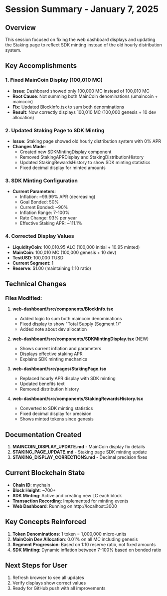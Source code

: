# Session Summary - January 7, 2025

## Overview
This session focused on fixing the web dashboard displays and updating the Staking page to reflect SDK minting instead of the old hourly distribution system.

## Key Accomplishments

### 1. Fixed MainCoin Display (100,010 MC)
- **Issue**: Dashboard showed only 100,000 MC instead of 100,010 MC
- **Root Cause**: Not summing both MainCoin denominations (umaincoin + maincoin)
- **Fix**: Updated BlockInfo.tsx to sum both denominations
- **Result**: Now correctly displays 100,010 MC (100,000 genesis + 10 dev allocation)

### 2. Updated Staking Page to SDK Minting
- **Issue**: Staking page showed old hourly distribution system with 0% APR
- **Changes Made**:
  - Created new SDKMintingDisplay component
  - Removed StakingAPRDisplay and StakingDistributionHistory
  - Updated StakingRewardsHistory to show SDK minting statistics
  - Fixed decimal display for minted amounts

### 3. SDK Minting Configuration
- **Current Parameters**:
  - Inflation: ~99.99% APR (decreasing)
  - Goal Bonded: 50%
  - Current Bonded: ~90%
  - Inflation Range: 7-100%
  - Rate Change: 93% per year
  - Effective Staking APR: ~111.1%

### 4. Corrected Display Values
- **LiquidityCoin**: 100,010.95 ALC (100,000 initial + 10.95 minted)
- **MainCoin**: 100,010 MC (100,000 genesis + 10 dev)
- **TestUSD**: 100,000 TUSD
- **Current Segment**: 1
- **Reserve**: $1.00 (maintaining 1:10 ratio)

## Technical Changes

### Files Modified:
1. **web-dashboard/src/components/BlockInfo.tsx**
   - Added logic to sum both maincoin denominations
   - Fixed display to show "Total Supply (Segment 1)"
   - Added note about dev allocation

2. **web-dashboard/src/components/SDKMintingDisplay.tsx** (NEW)
   - Shows current inflation and parameters
   - Displays effective staking APR
   - Explains SDK minting mechanics

3. **web-dashboard/src/pages/StakingPage.tsx**
   - Replaced hourly APR display with SDK minting
   - Updated benefits text
   - Removed distribution history

4. **web-dashboard/src/components/StakingRewardsHistory.tsx**
   - Converted to SDK minting statistics
   - Fixed decimal display for precision
   - Shows minted tokens since genesis

## Documentation Created
1. **MAINCOIN_DISPLAY_UPDATE.md** - MainCoin display fix details
2. **STAKING_PAGE_UPDATE.md** - Staking page SDK minting update
3. **STAKING_DISPLAY_CORRECTIONS.md** - Decimal precision fixes

## Current Blockchain State
- **Chain ID**: mychain
- **Block Height**: ~700+
- **SDK Minting**: Active and creating new LC each block
- **Transaction Recording**: Implemented for minting events
- **Web Dashboard**: Running on http://localhost:3000

## Key Concepts Reinforced
1. **Token Denominations**: 1 token = 1,000,000 micro-units
2. **MainCoin Dev Allocation**: 0.01% on all MC including genesis
3. **Segment Progression**: Based on 1:10 reserve ratio, not fixed amounts
4. **SDK Minting**: Dynamic inflation between 7-100% based on bonded ratio

## Next Steps for User
1. Refresh browser to see all updates
2. Verify displays show correct values
3. Ready for GitHub push with all improvements
